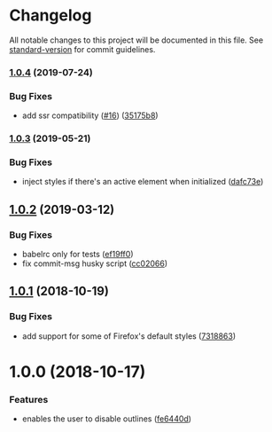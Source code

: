 # Changelog

All notable changes to this project will be documented in this file. See [standard-version](https://github.com/conventional-changelog/standard-version) for commit guidelines.

### [1.0.4](https://github.com/moxystudio/js-keyboard-only-outlines/compare/v1.0.3...v1.0.4) (2019-07-24)


### Bug Fixes

* add ssr compatibility ([#16](https://github.com/moxystudio/js-keyboard-only-outlines/issues/16)) ([35175b8](https://github.com/moxystudio/js-keyboard-only-outlines/commit/35175b8))



### [1.0.3](https://github.com/moxystudio/js-keyboard-only-outlines/compare/v1.0.2...v1.0.3) (2019-05-21)


### Bug Fixes

* inject styles if there's an active element when initialized ([dafc73e](https://github.com/moxystudio/js-keyboard-only-outlines/commit/dafc73e))



<a name="1.0.2"></a>
## [1.0.2](https://github.com/moxystudio/js-keyboard-only-outlines/compare/v1.0.1...v1.0.2) (2019-03-12)


### Bug Fixes

* babelrc only for tests ([ef19ff0](https://github.com/moxystudio/js-keyboard-only-outlines/commit/ef19ff0))
* fix commit-msg husky script ([cc02066](https://github.com/moxystudio/js-keyboard-only-outlines/commit/cc02066))



<a name="1.0.1"></a>
## [1.0.1](https://github.com/moxystudio/js-keyboard-only-outlines/compare/v1.0.0...v1.0.1) (2018-10-19)


### Bug Fixes

* add support for some of Firefox's default styles ([7318863](https://github.com/moxystudio/js-keyboard-only-outlines/commit/7318863))



<a name="1.0.0"></a>
# 1.0.0 (2018-10-17)


### Features

* enables the user to disable outlines ([fe6440d](https://github.com/moxystudio/js-keyboard-only-outlines/commit/fe6440d))
